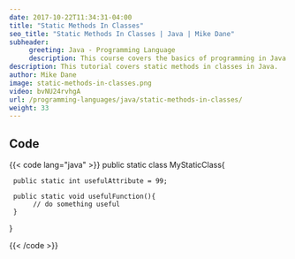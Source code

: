 ```yaml
---
date: 2017-10-22T11:34:31-04:00
title: "Static Methods In Classes"
seo_title: "Static Methods In Classes | Java | Mike Dane"
subheader:
     greeting: Java - Programming Language
     description: This course covers the basics of programming in Java. Work your way through the videos and we'll teach you everything you need to know to start your programming journey!
description: This tutorial covers static methods in classes in Java.
author: Mike Dane
image: static-methods-in-classes.png
video: bvNU24rvhgA
url: /programming-languages/java/static-methods-in-classes/
weight: 33
---
```


## Code

{{< code lang="java" >}}
public static class MyStaticClass{

     public static int usefulAttribute = 99;

     public static void usefulFunction(){
          // do something useful
     }
}

{{< /code >}}